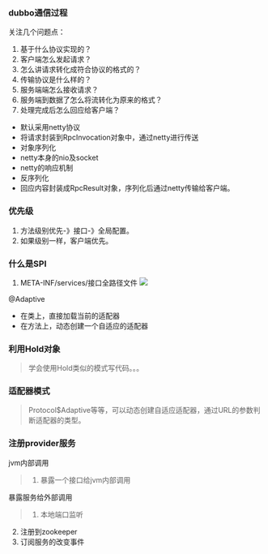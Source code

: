 ### dubbo通信过程
关注几个问题点：

1. 基于什么协议实现的？
2. 客户端怎么发起请求？
3. 怎么讲请求转化成符合协议的格式的？
4. 传输协议是什么样的？
5. 服务端端怎么接收请求？
6. 服务端到数据了怎么将流转化为原来的格式？
7. 处理完成后怎么回应给客户端？

>
- 默认采用netty协议
- 将请求封装到RpcInvocation对象中，通过netty进行传送
- 对象序列化
- netty本身的nio及socket
- netty的响应机制
- 反序列化
- 回应内容封装成RpcResult对象，序列化后通过netty传输给客户端。


### 优先级
1. 方法级别优先-》接口-》全局配置。
2. 如果级别一样，客户端优先。

### 什么是SPI
1. META-INF/services/接口全路径文件
![](https://i.imgur.com/U6MuKp5.png)


@Adaptive

- 在类上，直接加载当前的适配器
- 在方法上，动态创建一个自适应的适配器




### 利用Hold对象
>学会使用Hold类似的模式写代码。。。

### 适配器模式
>Protocol$Adaptive等等，可以动态创建自适应适配器，通过URL的参数判断适配器的类型。

### 注册provider服务

jvm内部调用

>1. 暴露一个接口给jvm内部调用

暴露服务给外部调用

>1. 本地端口监听
2. 注册到zookeeper
3. 订阅服务的改变事件